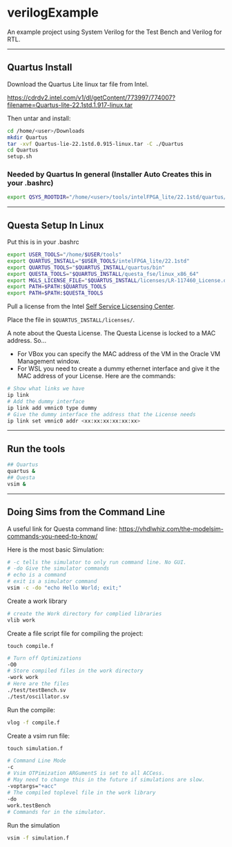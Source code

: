 # verilogExample
An example project using System Verilog for the Test Bench and Verilog for RTL.

---
## Quartus Install
Download the Quartus Lite linux tar file from Intel.

https://cdrdv2.intel.com/v1/dl/getContent/773997/774007?filename=Quartus-lite-22.1std.1.917-linux.tar

Then untar and install:
```bash
cd /home/<user>/Downloads
mkdir Quartus
tar -xvf Quartus-lie-22.1std.0.915-linux.tar -C ./Quartus
cd Quartus
setup.sh
```
### Needed by Quartus In general (Installer Auto Creates this in your .bashrc)
```bash
export QSYS_ROOTDIR="/home/<user>/tools/intelFPGA_lite/22.1std/quartus/sopc_builder/bin"
```
---
## Questa Setup In Linux
Put this is in your .bashrc
```bash
export USER_TOOLS="/home/$USER/tools"
export QUARTUS_INSTALL="$USER_TOOLS/intelFPGA_lite/22.1std"
export QUARTUS_TOOLS="$QUARTUS_INSTALL/quartus/bin"
export QUESTA_TOOLS="$QUARTUS_INSTALL/questa_fse/linux_x86_64"
export MGLS_LICENSE_FILE="$QUARTUS_INSTALL/licenses/LR-117460_License.dat"
export PATH=$PATH:$QUARTUS_TOOLS
export PATH=$PATH:$QUESTA_TOOLS
```
Pull a license from the Intel [Self Service Licsensing Center](https://licensing.intel.com/psg/s/?language=en_US).

Place the file in `$QUARTUS_INSTALL/licenses/`.

A note about the Questa License. The Questa License is locked to a MAC address. So...
- For VBox you can specify the MAC address of the VM in the Oracle VM Management window.
- For WSL you need to create a dummy ethernet interface and give it the MAC address of your License. Here are the commands:
```bash
# Show what links we have
ip link
# Add the dummy interface
ip link add vmnic0 type dummy
# Give the dummy interface the address that the License needs
ip link set vmnic0 addr <xx:xx:xx:xx:xx:xx>
```

---
## Run the tools
```bash
## Quartus
quartus &
## Questa
vsim &
```
---
## Doing Sims from the Command Line
A useful link for Questa command line: https://vhdlwhiz.com/the-modelsim-commands-you-need-to-know/

Here is the most basic Simulation:
```bash
# -c tells the simulator to only run command line. No GUI.
# -do Give the simulator commands
# echo is a command
# exit is a simulator command
vsim -c -do "echo Hello World; exit;"
```
Create a work library
```bash
# create the Work directory for complied libraries
vlib work
```
Create a file script file for compiling the project:

`touch compile.f`
```bash
# Turn off Optimizations
-O0
# Store compiled files in the work directory
-work work
# Here are the files
./test/testBench.sv
./test/oscillator.sv
```
Run the compile:
```bash
vlog -f compile.f
```
Create a vsim run file:

`touch simulation.f`
```bash
# Command Line Mode
-c 
# Vsim OTPimization ARGumentS is set to all ACCess.
# May need to change this in the future if simulations are slow.
-voptargs="+acc"
# The compiled toplevel file in the work library
-do
work.testBench
# Commands for in the simulator.
```
Run the simulation
```bash
vsim -f simulation.f
```

